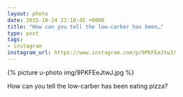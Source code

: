 ```yaml
---
layout: photo
date: 2015-10-24 22:18:45 +0000
title: "How can you tell the low-carber has been…"
type: post
tags:
- instagram
instagram_url: https://www.instagram.com/p/9PKFEeJtwJ/
---
```


{% picture u-photo img/9PKFEeJtwJ.jpg %}

How can you tell the low-carber has been eating pizza?
